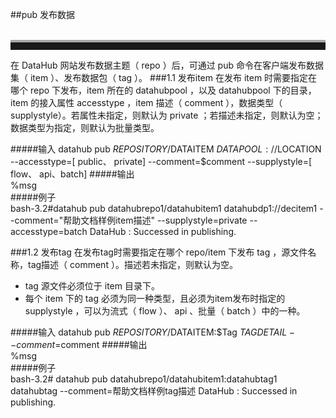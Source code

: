 ##pub  发布数据   
<br>
<hr style=" height:12px;border:none;border-top:4px solid #A9A9A9;" />     
在 DataHub 网站发布数据主题（ repo ）后，可通过 pub 命令在客户端发布数据集（ item ）、发布数据包（ tag ）。
###1.1 发布item
在发布 item 时需要指定在哪个 repo 下发布，item 所在的 datahubpool ，以及 datahubpool 下的目录，item 的接入属性  accesstype ，item 描述（ comment ），数据类型（ supplystyle）。若属性未指定，则默认为 private ；若描述未指定，则默认为空；数据类型为指定，则默认为批量类型。    
 
#####输入
	datahub pub $REPOSITORY/$DATAITEM $DATAPOOL://$LOCATION --accesstype=[ public、 private]  --comment=$comment   --supplystyle=[ flow、 api、batch]
#####输出  
    %msg       	
#####例子  
    bash-3.2#datahub pub datahubrepo1/datahubitem1 datahubdp1://decitem1 --comment="帮助文档样例item描述" --supplystyle=private --accesstype=batch
	DataHub : Successed in publishing.  


###1.2 发布tag
在发布tag时需要指定在哪个 repo/item 下发布 tag ，源文件名称，tag描述（  comment ）。描述若未指定，则默认为空。      

* tag 源文件必须位于 item 目录下。  
* 每个 item 下的 tag 必须为同一种类型，且必须为item发布时指定的 supplystyle ，可以为流式（ flow ）、 api 、批量（ batch ）中的一种。
 

#####输入
	datahub pub $REPOSITORY/$DATAITEM:$Tag $TAGDETAIL --comment=$comment
#####输出  
    %msg       	
#####例子  
    bash-3.2# datahub pub datahubrepo1/datahubitem1:datahubtag1 datahubtag --comment=帮助文档样例tag描述
	DataHub : Successed in publishing.  

